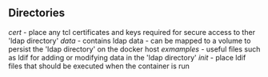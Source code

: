 Directories
-----------
*cert* - place any tcl certificates and keys required for secure access to ther 'ldap directory'
*data* - contains ldap data - can be mapped to a volume to persist the 'ldap directory' on the docker host
*exmamples* - useful files such as ldif for adding or modifying data in the 'ldap directory'
*init* - place ldif files that should be executed when the container is run 
